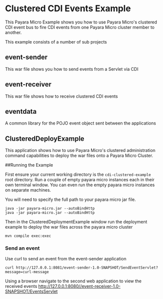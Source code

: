 # Clustered CDI Events Example

This Payara Micro Example shows you how to use Payara Micro's clustered CDI event bus
to fire CDI events from one Payara Micro cluster member to another.

This example consists of a number of sub projects

## event-sender
This war file shows you how to send events from a Servlet via CDI

## event-receiver
This war file shows how to receive clustered CDI events

## eventdata
A common library for the POJO event object sent between the applications

## ClusteredDeployExample
This application shows how to use Payara Micro's clustered administration command
capabilities to deploy the war files onto a Payara Micro Cluster.

##Running the Example

First ensure your current working directory is the `cdi-clustered-example` root directory.
Run a couple of empty payara micro instances each in their own terminal window. 
You can even run the empty payara micro instances on separate machines.

You will need to specify the full path to your payara micro jar file.
```shell
java -jar payara-micro.jar --autoBindHttp
java -jar payara-micro.jar --autoBindHttp
```
Then in the ClusteredDeploymentExample window run the deployment example to deploy
the war files across the payara micro cluster

```shell
mvn compile exec:exec
```

### Send an event
Use curl to send an event from the event-sender application
```shell
curl http://127.0.0.1:8081/event-sender-1.0-SNAPSHOT/SendEventServlet?message=curl-message
```

Using a browser navigate to the second web application to view the received events
http://127.0.0.1:8080//event-receiver-1.0-SNAPSHOT/EventsServlet 
